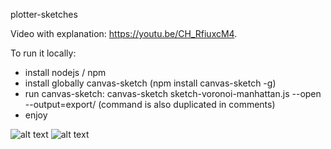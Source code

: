 plotter-sketches

Video with explanation: https://youtu.be/CH_RfiuxcM4.

To run it locally:
- install nodejs / npm
- install globally canvas-sketch (npm install canvas-sketch -g)
- run canvas-sketch: canvas-sketch sketch-voronoi-manhattan.js --open --output=export/ (command is also duplicated in comments)
- enjoy

![alt text](https://user-images.githubusercontent.com/12106426/95122168-c6dfbc00-0758-11eb-9446-61e6eb28fb65.jpg)
![alt text](https://user-images.githubusercontent.com/12106426/95122199-cfd08d80-0758-11eb-8ab9-b8357d1d3f20.jpg)
